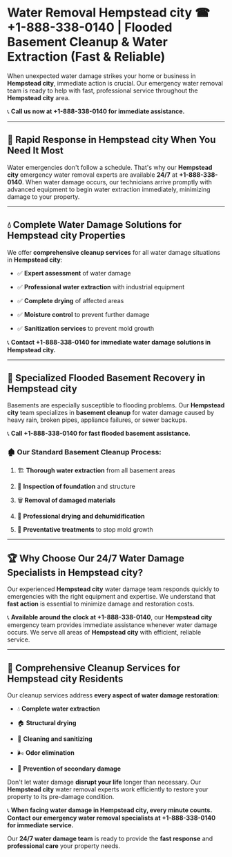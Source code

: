 # Water Removal Hempstead city ☎ +1-888-338-0140 | Flooded Basement Cleanup & Water Extraction (Fast & Reliable)

When unexpected water damage strikes your home or business in **Hempstead city**, immediate action is crucial. Our emergency water removal team is ready to help with fast, professional service throughout the **Hempstead city** area. 

📞 **Call us now at +1-888-338-0140 for immediate assistance.**
---
## 🚀 Rapid Response in Hempstead city When You Need It Most
Water emergencies don't follow a schedule. That's why our **Hempstead city** emergency water removal experts are available **24/7** at **+1-888-338-0140**. When water damage occurs, our technicians arrive promptly with advanced equipment to begin water extraction immediately, minimizing damage to your property.
---
## 💧 Complete Water Damage Solutions for Hempstead city Properties
We offer **comprehensive cleanup services** for all water damage situations in **Hempstead city**:
- ✅ **Expert assessment** of water damage  
- ✅ **Professional water extraction** with industrial equipment  
- ✅ **Complete drying** of affected areas  
- ✅ **Moisture control** to prevent further damage  
- ✅ **Sanitization services** to prevent mold growth  
📞 **Contact +1-888-338-0140 for immediate water damage solutions in Hempstead city.**
---
## 🌊 Specialized Flooded Basement Recovery in Hempstead city
Basements are especially susceptible to flooding problems. Our **Hempstead city** team specializes in **basement cleanup** for water damage caused by heavy rain, broken pipes, appliance failures, or sewer backups. 
📞 **Call +1-888-338-0140 for fast flooded basement assistance.**
### 🏚️ Our Standard Basement Cleanup Process:
1. 🏗️ **Thorough water extraction** from all basement areas  
2. 🔎 **Inspection of foundation** and structure  
3. 🗑️ **Removal of damaged materials**  
4. 💨 **Professional drying and dehumidification**  
5. 🚫 **Preventative treatments** to stop mold growth  
---
## 🏆 Why Choose Our 24/7 Water Damage Specialists in Hempstead city?
Our experienced **Hempstead city** water damage team responds quickly to emergencies with the right equipment and expertise. We understand that **fast action** is essential to minimize damage and restoration costs.
📞 **Available around the clock at +1-888-338-0140**, our **Hempstead city** emergency team provides immediate assistance whenever water damage occurs. We serve all areas of **Hempstead city** with efficient, reliable service.
---
## 🧹 Comprehensive Cleanup Services for Hempstead city Residents
Our cleanup services address **every aspect of water damage restoration**:
- 💧 **Complete water extraction**  
- 🏠 **Structural drying**  
- 🧼 **Cleaning and sanitizing**  
- 🌬️ **Odor elimination**  
- 🚫 **Prevention of secondary damage**  
Don't let water damage **disrupt your life** longer than necessary. Our **Hempstead city** water removal experts work efficiently to restore your property to its pre-damage condition.
📞 **When facing water damage in Hempstead city, every minute counts. Contact our emergency water removal specialists at +1-888-338-0140 for immediate service.**
Our **24/7 water damage team** is ready to provide the **fast response** and **professional care** your property needs.
